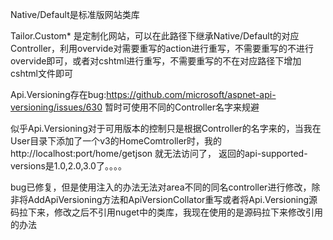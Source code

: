 Native/Default是标准版网站类库

Tailor.Custom* 是定制化网站，可以在此路径下继承Native/Default的对应Controller，利用overvide对需要重写的action进行重写，不需要重写的不进行overvide即可，或者对cshtml进行重写，不需要重写的不在对应路径下增加cshtml文件即可

Api.Versioning存在bug:https://github.com/microsoft/aspnet-api-versioning/issues/630 暂时可使用不同的Controller名字来规避

似乎Api.Versioning对于可用版本的控制只是根据Controller的名字来的，当我在User目录下添加了一个v3的HomeComtroller时，我的http://localhost:port/home/getjson 就无法访问了， 返回的api-supported-versions是1.0,2.0,3.0了。。。。

bug已修复，但是使用注入的办法无法对area不同的同名controller进行修改，除非将AddApiVersioning方法和ApiVersionCollator重写或者将Api.Versioning源码拉下来，修改之后不引用nuget中的类库，我现在使用的是源码拉下来修改引用的办法
